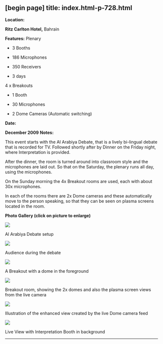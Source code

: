 [begin page]
 title: index.html-p-728.html
----------------------------------------------------------

**Location:**

**Ritz Carlton Hotel,**    Bahrain

**Features:**    Plenary

 -  3 Booths

 -  186 Microphones

 -  350 Receivers

 -  3 days

4 x Breakouts

 -  1 Booth

 -  30 Microphones

 -  2 Dome Cameras (Automatic switching)

**Date:**

**December 2009**    **Notes:**   

This event starts with the Al Arabiya Debate, that is a lively bi-lingual debate that is recorded for TV. Followed shortly after by Dinner on the Friday night, where Interpretation is provided.

After the dinner, the room is turned around into classroom style and the microphones are laid out. So that on the Saturday, the plenary runs all day, using the microphones.

On the Sunday morning the 4x Breakout rooms are used, each with about 30x microphones.

In each of the rooms there are 2x Dome cameras and these automatically move to the person speaking, so that they can be seen on plasma screens located in the room.

**Photo Gallery (click on picture to enlarge)**

![  ](wp-content/uploads/2011/09/manama-d09-al-arabiya_s.jpg)

Al Arabiya Debate setup

![  ](wp-content/uploads/2011/09/manama-d09-audiance_s.jpg)

Audience during the debate

![  ](wp-content/uploads/2011/09/manama-d09-dome_s.jpg)

A Breakout with a dome in the foreground

![  ](wp-content/uploads/2011/09/manama-d09-breakout_s.jpg)

Breakout room, showing the 2x domes and also the plasma screen views from the live camera

![  ](wp-content/uploads/2011/09/manama-d09-illustration_s.jpg)

Illustration of the enhanced view created by the live Dome camera feed

![  ](wp-content/uploads/2011/09/manama-d09-booth_s.jpg)

Live View with Interpretation Booth in background




----------------------------------------------------------
